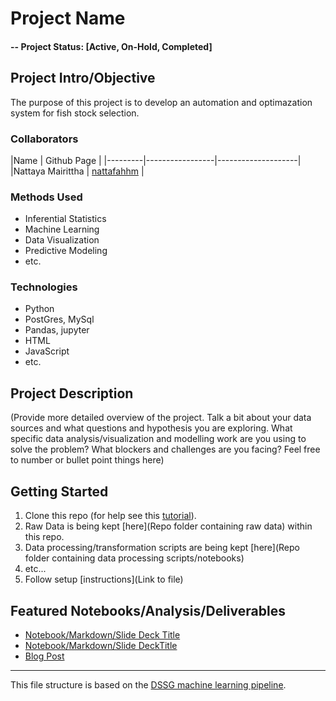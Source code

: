 # Project Name

#### -- Project Status: [Active, On-Hold, Completed]

## Project Intro/Objective
The purpose of this project is to develop an automation and optimazation system for fish stock selection.

### Collaborators
|Name     |  Github Page   | 
|---------|-----------------|--------------------|
|Nattaya Mairittha | [nattafahhm](https://github.com/nattafahhm) |

### Methods Used
* Inferential Statistics
* Machine Learning
* Data Visualization
* Predictive Modeling
* etc.

### Technologies
* Python
* PostGres, MySql
* Pandas, jupyter
* HTML
* JavaScript
* etc.

## Project Description
(Provide more detailed overview of the project.  Talk a bit about your data sources and what questions and hypothesis you are exploring. What specific data analysis/visualization and modelling work are you using to solve the problem? What blockers and challenges are you facing?  Feel free to number or bullet point things here)


## Getting Started

1. Clone this repo (for help see this [tutorial](https://help.github.com/articles/cloning-a-repository/)).
2. Raw Data is being kept [here](Repo folder containing raw data) within this repo.
3. Data processing/transformation scripts are being kept [here](Repo folder containing data processing scripts/notebooks)
4. etc...
5. Follow setup [instructions](Link to file)

## Featured Notebooks/Analysis/Deliverables
* [Notebook/Markdown/Slide Deck Title](#)
* [Notebook/Markdown/Slide DeckTitle](#)
* [Blog Post](#)

---

This file structure is based on the [DSSG machine learning pipeline](https://github.com/dssg/hitchhikers-guide/tree/master/sources/curriculum/0_before_you_start/pipelines-and-project-workflow).
